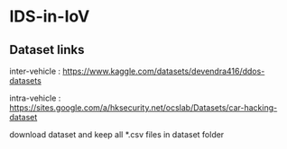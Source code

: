 # IDS-in-IoV

## Dataset links

inter-vehicle : https://www.kaggle.com/datasets/devendra416/ddos-datasets

intra-vehicle : https://sites.google.com/a/hksecurity.net/ocslab/Datasets/car-hacking-dataset

download dataset and keep all *.csv files in dataset folder
